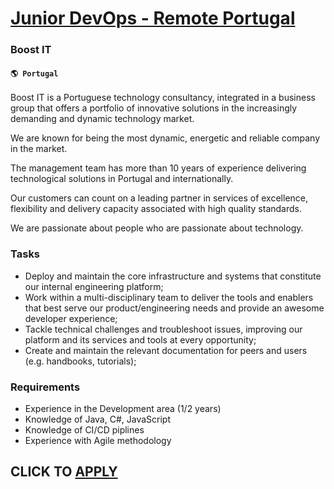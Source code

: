# [Junior DevOps - Remote Portugal](https://www.remotewlb.com/apply/junior-devops-remote-portugal)  
### Boost IT  
#### `🌎 Portugal`  

Boost IT is a Portuguese technology consultancy, integrated in a business group that offers a portfolio of innovative solutions in the increasingly demanding and dynamic technology market.

We are known for being the most dynamic, energetic and reliable company in the market.

The management team has more than 10 years of experience delivering technological solutions in Portugal and internationally.

Our customers can count on a leading partner in services of excellence, flexibility and delivery capacity associated with high quality standards.

We are passionate about people who are passionate about technology.

### Tasks

  * Deploy and maintain the core infrastructure and systems that constitute our internal engineering platform;
  * Work within a multi-disciplinary team to deliver the tools and enablers that best serve our product/engineering needs and provide an awesome developer experience;
  * Tackle technical challenges and troubleshoot issues, improving our platform and its services and tools at every opportunity;
  * Create and maintain the relevant documentation for peers and users (e.g. handbooks, tutorials);

### Requirements

  * Experience in the Development area (1/2 years)
  * Knowledge of Java, C#, JavaScript
  * Knowledge of CI/CD piplines
  * Experience with Agile methodology

  
## CLICK TO [APPLY](https://www.remotewlb.com/apply/junior-devops-remote-portugal)

